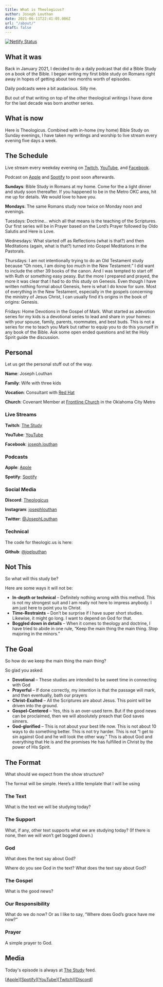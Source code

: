 ```yaml
---
title: What is Theologicus?
author: Joseph Louthan
date: 2021-06-11T22:41:05.006Z
url: "/about/"
draft: false
---
```

[![Netlify Status](https://api.netlify.com/api/v1/badges/68eb3540-2cf6-42c3-be87-cac7f1289a57/deploy-status)](https://app.netlify.com/sites/festive-hopper-1abe84/deploys)

## What it was

Back in January 2021, I decided to do a daily podcast that did a Bible Study on a book of the Bible. I began writing my first bible study on Romans right away in hopes of getting about two months worth of episodes.

Daily podcasts were a bit audacious. Silly me.

But out of that writing on top of the other theological writings I have done for the last decade was born another series.

## What is now

Here is Theologicus. Combined with in-home (my home) Bible Study on Sunday evenings, I have taken my writings and worship to live stream every evening five days a week.

## The Schedule

Live stream every weekday evening on [Twitch](http://twitch.theologic.us), [YouTube](http://youtube.theologic.us), and [Facebook](https://www.facebook.com/joseph.louthan).

Podcast on [Apple](https://podcasts.apple.com/us/podcast/theologicus/) and [Spotify](https://open.spotify.com/show/0Xs5qsNvWePyRqcmtOTPkR) to post soon afterwards.

**Sundays**: Bible Study in Romans at my home. Come for the a light dinner and study soon thereafter. If you happened to be in the Metro OKC area, hit me up for details. We would love to have you.

**Mondays**: The same Romans study now twice on Monday noon and evenings.

Tuesdays: Doctrine… which all that means is the teaching of the Scriptures. Our first series will be in Prayer based on the Lord’s Prayer followed by Oldo Salutis and Here is Love.

Wednesdays: What started off as Reflections (what is that?) and then Meditations (again, what is that?) turned into Gospel Meditations in the Pastorals.

Thursdays: I am not intentionally trying to do an Old Testament study because “Oh noes, I am doing too much in the New Testament.” I did want to include the other 39 books of the canon. And I was tempted to start off with Ruth or something easy peasy. But the more I prepared and prayed, the more it was clear that I had to do this study on Genesis. Even though I have written nothing formal about Genesis, here is what I do know for sure. Most of everything in the New Testament, especially in the gospels concerning the ministry of Jesus Christ, I can usually find it’s origins in the book of origins: Genesis.

Fridays: Home Devotions in the Gospel of Mark. What started as adevotion series for my kids is a devotional series to lead and share in your homes: with your spouse, family, parents, roommates, and best buds. This is not a series for me to teach you Mark but rather to equip you to do this yourself in any book of the Bible. Ask some open ended questions and let the Holy Spirit guide the discussion.

## Personal

Let us get the personal stuff out of the way.

**Name**: Joseph Louthan

**Family**: Wife with three kids

**Vocation**: Consultant with [Red Hat](https://redhat.com/)

**Church**: Covenant Member at [Frontline Church](https://frontlinechurch.com) in the Oklahoma City Metro

### Live Streams

**Twitch**: [The Study](http://twitch.theologic.us)

**YouTube**: [YouTube](http://youtube.theologic.us)

**Facebook**: [joseph.louthan](https://www.facebook.com/joseph.louthan)

### Podcasts

**Apple**: [Apple](https://podcasts.apple.com/us/podcast/theologicus/)

**Spotify**: [Spotify](https://open.spotify.com/show/0Xs5qsNvWePyRqcmtOTPkR)


### Social Media

**Discord**: [Theologicus](http://discord.theologic.us)

**Instagram**: [josephlouthan](https://instagram.com/josephlouthan)

**Twitter**: [@JosephLouthan](https://twitter.com/JosephLouthan)


### Technical

The code for theologic.us is here:

**Github**: [@joelouthan](https://github.com/joelouthan)

## Not This

So what will this study be?

Here are some ways it will not be:

* **In-depth or technical** – Definitely nothing wrong with this method. This is not my strongest suit and I am really not here to impress anybody. I am just here to point you to Christ.
* **Time-Restraints** – Don’t be surprise if I have super short studies. Likewise, it might go long. I want to depend on God for that.
* **Boggled down in details** – When it comes to theology and doctrine, I have tried to abide in one rule, “Keep the main thing the main thing. Stop majoring in the minors.”

## The Goal

So how do we keep the main thing the main thing?

So glad you asked:

* **Devotional** – These studies are intended to be sweet time in connecting with God
* **Prayerful** – If done correctly, my intention is that the passage will mark, and then eventually, bath our prayers
* **Christ-Exalted** – All the Scriptures are about Jesus. This point will be driven into the ground.
* **Gospel-Centered** – Yes, this is an over-used term. But if the good news can be proclaimed, then we will absolutely preach that God saves sinners.
* **God-glorified** – This is not about your best life now. This is not about 10 ways to do something better. This is not try harder. This is not “I get to sin against God and he will look the other way.” This is about God and everything that He is and the promises He has fulfilled in Christ by the power of His Spirit.

## The Format

What should we expect from the show structure?

The format will be simple. Here’s a little template that I will be using

### The Text

What is the text we will be studying today?

### The Support

What, if any, other text supports what we are studying today? (If there is none, then we will won’t get bogged down.)

### God

What does the text say about God?

Where do you see God in the text? What does the text say about God?

### The Gospel

What is the good news?

### Our Responsibility

What do we do now? Or as I like to say, “Where does God’s grace have me now?”

### Prayer

A simple prayer to God.

## Media

Today's episode is always at [The Study](http://study.theologic.us/) feed.

\[[Apple](https://podcasts.apple.com/us/podcast/the-study/id1557102127)\]\[[Spotify](https://open.spotify.com/show/0Xs5qsNvWePyRqcmtOTPkR)\]\[[YouTube](http://youtube.theologic.us)\]\[[Twitch](http://twitch.theologic.us)\]\[[Discord](http://discord.theologic.us)\]
